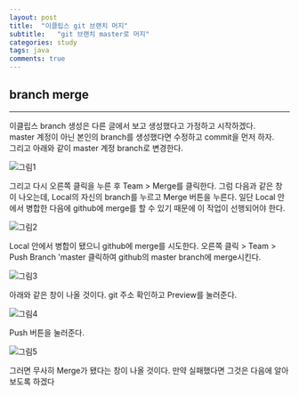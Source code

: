 ```yaml
---
layout: post
title:  "이클립스 git 브랜치 머지"
subtitle:   "git 브랜치 master로 머지"
categories: study
tags: java
comments: true
---
```



## branch merge
---

이클립스 branch 생성은 다른 글에서 보고 생성했다고 가정하고 시작하겠다. <br>
master 계정이 아닌 본인의 branch를 생성했다면 수정하고 commit을 먼저 하자. <br>
그리고 아래와 같이 master 계정 branch로 변경한다.

![그림1](../../../../assets/img/study/branch_merge1.jpg)

그리고 다시 오른쪽 클릭을 누른 후 Team > Merge를 클릭한다. 그럼 다음과 같은 창이 나오는데, Local의 자신의 branch를 누르고 Merge 버튼을 누른다. 일단 Local 안에서 병합한 다음에 github에 merge를 할 수 있기 때문에 이 작업이 선행되어야 한다.

![그림2](../../../../assets/img/study/branch_merge2.jpg)

Local 안에서 병합이 됐으니 github에 merge를 시도한다. 오른쪽 클릭 > Team > Push Branch 'master 클릭하여 github의 master branch에 merge시킨다.

![그림3](../../../../assets/img/study/branch_merge3.jpg)

아래와 같은 창이 나올 것이다. git 주소 확인하고 Preview를 눌러준다.

![그림4](../../../../assets/img/study/branch_merge4.jpg)

Push 버튼을 눌러준다.

![그림5](../../../../assets/img/study/branch_merge5.jpg)

그러면 무사히 Merge가 됐다는 창이 나올 것이다. 만약 실패했다면 그것은 다음에 알아보도록 하겠다